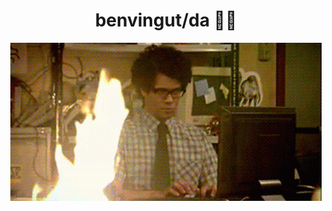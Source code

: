
<h1 align="center">benvingut/da 👋🏼</h1>
<p align="center">
  <img src="img/vraimentmoi.gif" alt="developer fun">
</p>
